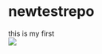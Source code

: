 # newtestrepo
this is my first 
<br>
<img src="https://t4.ftcdn.net/jpg/05/11/55/91/360_F_511559113_UTxNAE1EP40z1qZ8hIzGNrB0LwqwjruK.jpg" style="height=100px">
